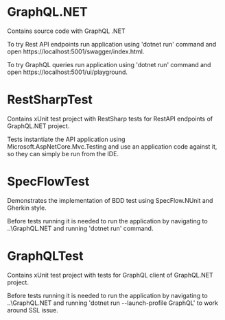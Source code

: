 # GraphQL.NET

Contains source code with GraphQL .NET

To try Rest API endpoints run application using 'dotnet run' command and open https://localhost:5001/swagger/index.html.

To try GraphQL queries run application using 'dotnet run' command and open https://localhost:5001/ui/playground.

# RestSharpTest

Contains xUnit test project with RestSharp tests for RestAPI endpoints of GraphQL.NET project.

Tests instantiate the API application using Microsoft.AspNetCore.Mvc.Testing and use an application code against it, so they can simply be run from the IDE.

# SpecFlowTest

Demonstrates the implementation of BDD test using SpecFlow.NUnit and Gherkin style. 

Before tests running it is needed to run the application by navigating to ..\GraphQL.NET and running 'dotnet run' command.

# GraphQLTest

Contains xUnit test project with tests for GraphQL client of GraphQL.NET project.

Before tests running it is needed to run the application by navigating to ..\GraphQL.NET and running 'dotnet run --launch-profile GraphQL' to work around SSL issue.
